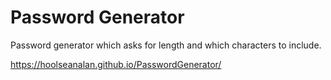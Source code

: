 # Password Generator

Password generator which asks for length and which characters to include.

https://hoolseanalan.github.io/PasswordGenerator/